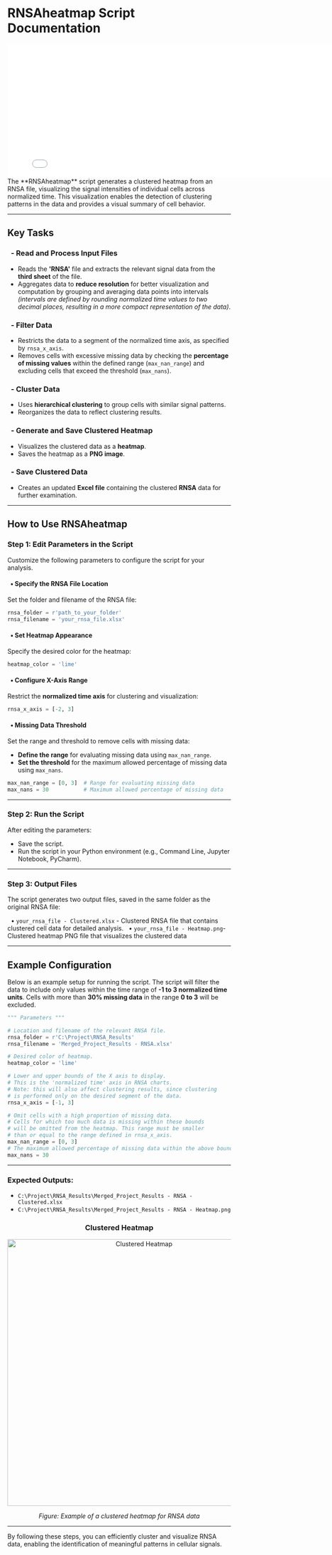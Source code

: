 # RNSAheatmap Script Documentation

<iframe src="../assets/RNSAheatmap_diagram.html" width="800" height="300" style="border:none; margin:0; padding:0; display:block;"></iframe>
The **RNSAheatmap** script generates a clustered heatmap from an RNSA file, visualizing the signal intensities of individual cells across normalized time. This visualization enables the detection of clustering patterns in the data and provides a visual summary of cell behavior.

---

## Key Tasks

### &nbsp;&nbsp;- Read and Process Input Files
- Reads the **'RNSA'** file and extracts the relevant signal data from the **third sheet** of the file.
- Aggregates data to **reduce resolution** for better visualization and computation by grouping and averaging data points into intervals *(intervals are defined by rounding normalized time values to two decimal places, resulting in a more compact representation of the data)*.

### &nbsp;&nbsp;- Filter Data
- Restricts the data to a segment of the normalized time axis, as specified by `rnsa_x_axis`.
- Removes cells with excessive missing data by checking the **percentage of missing values** within the defined range (`max_nan_range`) and excluding cells that exceed the threshold (`max_nans`).

### &nbsp;&nbsp;- Cluster Data
- Uses **hierarchical clustering** to group cells with similar signal patterns.
- Reorganizes the data to reflect clustering results.

### &nbsp;&nbsp;- Generate and Save Clustered Heatmap
- Visualizes the clustered data as a **heatmap**.
- Saves the heatmap as a **PNG image**.

### &nbsp;&nbsp;- Save Clustered Data
- Creates an updated **Excel file** containing the clustered **RNSA** data for further examination.

---

## How to Use RNSAheatmap

### Step 1: Edit Parameters in the Script
Customize the following parameters to configure the script for your analysis.

#### &nbsp;&nbsp;• Specify the RNSA File Location
Set the folder and filename of the RNSA file:
```python
rnsa_folder = r'path_to_your_folder'
rnsa_filename = 'your_rnsa_file.xlsx'
```

#### &nbsp;&nbsp;• Set Heatmap Appearance
Specify the desired color for the heatmap:
```python
heatmap_color = 'lime'
```

#### &nbsp;&nbsp;• Configure X-Axis Range
Restrict the **normalized time axis** for clustering and visualization:
```python
rnsa_x_axis = [-2, 3]
```

#### &nbsp;&nbsp;• Missing Data Threshold
Set the range and threshold to remove cells with missing data:<br>
- **Define the range** for evaluating missing data using `max_nan_range`.<br>
- **Set the threshold** for the maximum allowed percentage of missing data using `max_nans`.
```python
max_nan_range = [0, 3]  # Range for evaluating missing data
max_nans = 30           # Maximum allowed percentage of missing data
```

---

### Step 2: Run the Script
After editing the parameters:

- Save the script.
- Run the script in your Python environment (e.g., Command Line, Jupyter Notebook, PyCharm).

---

### Step 3: Output Files
The script generates two output files, saved in the same folder as the original RNSA file:

&nbsp;&nbsp;• ```your_rnsa_file - Clustered.xlsx``` - Clustered RNSA file that contains clustered cell data for detailed analysis.
&nbsp;&nbsp;• ```your_rnsa_file - Heatmap.png```- Clustered heatmap PNG file that visualizes the clustered data

---

## Example Configuration
Below is an example setup for running the script. The script will filter the data to include only values within the time range of **-1 to 3 normalized time units**. Cells with more than **30% missing data** in the range **0 to 3** will be excluded.

```python
""" Parameters """

# Location and filename of the relevant RNSA file.
rnsa_folder = r'C:\Project\RNSA_Results'
rnsa_filename = 'Merged_Project_Results - RNSA.xlsx'

# Desired color of heatmap.
heatmap_color = 'lime'

# Lower and upper bounds of the X axis to display.
# This is the 'normalized time' axis in RNSA charts.
# Note: this will also affect clustering results, since clustering
# is performed only on the desired segment of the data.
rnsa_x_axis = [-1, 3]

# Omit cells with a high proportion of missing data.
# Cells for which too much data is missing within these bounds
# will be omitted from the heatmap. This range must be smaller
# than or equal to the range defined in rnsa_x_axis.
max_nan_range = [0, 3]
# The maximum allowed percentage of missing data within the above bound.
max_nans = 30
```

---

### Expected Outputs:
- `C:\Project\RNSA_Results\Merged_Project_Results - RNSA - Clustered.xlsx`
- `C:\Project\RNSA_Results\Merged_Project_Results - RNSA - Heatmap.png`

<div align="center">
    <h3>Clustered Heatmap</h3>
    <img src="../assets/RNSAheatmap.png" alt="Clustered Heatmap" width="600">
    <p><em>Figure: Example of a clustered heatmap for RNSA data</em></p>
</div>


---

By following these steps, you can efficiently cluster and visualize RNSA data, enabling the identification of meaningful patterns in cellular signals.
